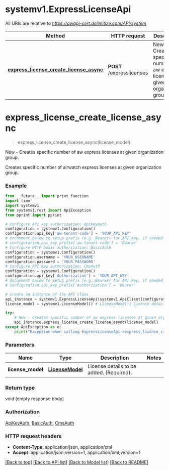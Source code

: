 # systemv1.ExpressLicenseApi

All URIs are relative to *https://awapi-cert.delimitize.com/API/system*

Method | HTTP request | Description
------------- | ------------- | -------------
[**express_license_create_license_async**](ExpressLicenseApi.md#express_license_create_license_async) | **POST** /expresslicenses | New - Creates specific number of aw express licenses at given organization group.


# **express_license_create_license_async**
> express_license_create_license_async(license_model)

New - Creates specific number of aw express licenses at given organization group.

Creates specific number of airwatch express licenses at given organization group.

### Example
```python
from __future__ import print_function
import time
import systemv1
from systemv1.rest import ApiException
from pprint import pprint

# Configure API key authorization: ApiKeyAuth
configuration = systemv1.Configuration()
configuration.api_key['aw-tenant-code'] = 'YOUR_API_KEY'
# Uncomment below to setup prefix (e.g. Bearer) for API key, if needed
# configuration.api_key_prefix['aw-tenant-code'] = 'Bearer'
# Configure HTTP basic authorization: BasicAuth
configuration = systemv1.Configuration()
configuration.username = 'YOUR_USERNAME'
configuration.password = 'YOUR_PASSWORD'
# Configure API key authorization: CmsAuth
configuration = systemv1.Configuration()
configuration.api_key['Authorization'] = 'YOUR_API_KEY'
# Uncomment below to setup prefix (e.g. Bearer) for API key, if needed
# configuration.api_key_prefix['Authorization'] = 'Bearer'

# create an instance of the API class
api_instance = systemv1.ExpressLicenseApi(systemv1.ApiClient(configuration))
license_model = systemv1.LicenseModel() # LicenseModel | License details to be added. (Required).

try:
    # New - Creates specific number of aw express licenses at given organization group.
    api_instance.express_license_create_license_async(license_model)
except ApiException as e:
    print("Exception when calling ExpressLicenseApi->express_license_create_license_async: %s\n" % e)
```

### Parameters

Name | Type | Description  | Notes
------------- | ------------- | ------------- | -------------
 **license_model** | [**LicenseModel**](LicenseModel.md)| License details to be added. (Required). | 

### Return type

void (empty response body)

### Authorization

[ApiKeyAuth](../README.md#ApiKeyAuth), [BasicAuth](../README.md#BasicAuth), [CmsAuth](../README.md#CmsAuth)

### HTTP request headers

 - **Content-Type**: application/json, application/xml
 - **Accept**: application/json;version=1, application/xml;version=1

[[Back to top]](#) [[Back to API list]](../README.md#documentation-for-api-endpoints) [[Back to Model list]](../README.md#documentation-for-models) [[Back to README]](../README.md)

